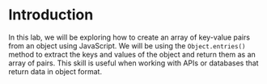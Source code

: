 # Introduction

In this lab, we will be exploring how to create an array of key-value pairs from an object using JavaScript. We will be using the `Object.entries()` method to extract the keys and values of the object and return them as an array of pairs. This skill is useful when working with APIs or databases that return data in object format.
